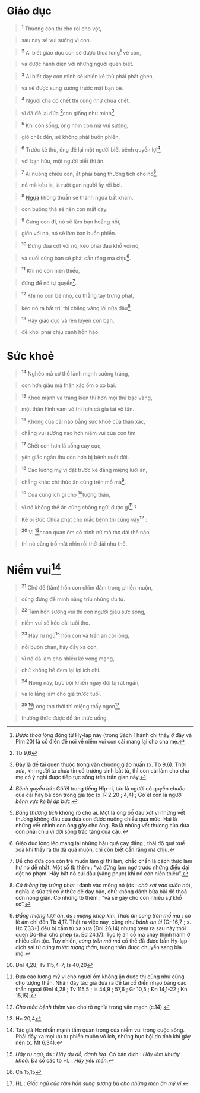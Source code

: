 # Giáo dục

> <sup><b>1</b></sup> Thương con thì cho roi cho vọt,
>


> sau này sẽ vui sướng vì con.
>


> <sup><b>2</b></sup> Ai biết giáo dục con sẽ được thoả lòng[^1-ea771ca3-4533-4c88-bc5c-a5a9d2da2c0c] về con,
>


> và được hãnh diện với những người quen biết.
>


> <sup><b>3</b></sup> Ai biết dạy con mình sẽ khiến kẻ thù phải phát ghen,
>


> và sẽ được sung sướng trước mặt bạn bè.
>


> <sup><b>4</b></sup> Người cha có chết thì cũng như chưa chết,
>


> vì đã để lại đứa [^1@-ea771ca3-4533-4c88-bc5c-a5a9d2da2c0c]con giống như mình[^2-ea771ca3-4533-4c88-bc5c-a5a9d2da2c0c].
>


> <sup><b>5</b></sup> Khi còn sống, ông nhìn con mà vui sướng,
>


> giờ chết đến, sẽ không phải buồn phiền,
>


> <sup><b>6</b></sup> Trước kẻ thù, ông để lại một người biết bênh quyền lợi[^3-ea771ca3-4533-4c88-bc5c-a5a9d2da2c0c],
>


> với bạn hữu, một người biết thi ân.
>


> <sup><b>7</b></sup> Ai nuông chiều con, ắt phải băng thương tích cho nó[^4-ea771ca3-4533-4c88-bc5c-a5a9d2da2c0c],
>


> nó mà kêu la, là ruột gan người ấy rối bời.
>


> <sup><b>8</b></sup> [Ngựa]() không thuần sẽ thành ngựa bất kham,
>


> con buông thả sẽ nên con mất dạy.
>


> <sup><b>9</b></sup> Cưng con đi, nó sẽ làm bạn hoảng hốt,
>


> giỡn với nó, nó sẽ làm bạn buồn phiền.
>


> <sup><b>10</b></sup> Đừng đùa cợt với nó, kẻo phải đau khổ với nó,
>


> và cuối cùng bạn sẽ phải cắn răng mà chịu[^5-ea771ca3-4533-4c88-bc5c-a5a9d2da2c0c].
>


> <sup><b>11</b></sup> Khi nó còn niên thiếu,
>


> đừng để nó tự quyền[^6-ea771ca3-4533-4c88-bc5c-a5a9d2da2c0c].
>


> <sup><b>12</b></sup> Khi nó còn bé nhỏ, cứ thẳng tay trừng phạt,
>


> kẻo nó ra bất trị, thì chẳng vâng lời nữa đâu[^7-ea771ca3-4533-4c88-bc5c-a5a9d2da2c0c].
>


> <sup><b>13</b></sup> Hãy giáo dục và rèn luyện con bạn,
>


> để khỏi phải chịu cảnh hỗn hào.
>


# Sức khoẻ

> <sup><b>14</b></sup> Nghèo mà cơ thể lành mạnh cường tráng,
>


> còn hơn giàu mà thân xác ốm o xo bại.
>


> <sup><b>15</b></sup> Khoẻ mạnh và tráng kiện thì hơn mọi thứ bạc vàng,
>


> một thân hình vạm vỡ thì hơn cả gia tài vô tận.
>


> <sup><b>16</b></sup> Không của cải nào bằng sức khoẻ của thân xác,
>


> chẳng vui sướng nào hơn niềm vui của con tim.
>


> <sup><b>17</b></sup> Chết còn hơn là sống cay cực,
>


> yên giấc ngàn thu còn hơn bị bệnh suốt đời.
>


> <sup><b>18</b></sup> Cao lương mỹ vị đặt trước kẻ đắng miệng lười ăn,
>


> chẳng khác chi thức ăn cúng trên mồ mả[^8-ea771ca3-4533-4c88-bc5c-a5a9d2da2c0c].
>


> <sup><b>19</b></sup> Của cúng ích gì cho [^2@-ea771ca3-4533-4c88-bc5c-a5a9d2da2c0c]tượng thần,
>


> vì nó không thể ăn cũng chẳng ngửi được gì[^9-ea771ca3-4533-4c88-bc5c-a5a9d2da2c0c] ?
>


> Kẻ bị Đức Chúa phạt cho mắc bệnh thì cũng vậy[^10-ea771ca3-4533-4c88-bc5c-a5a9d2da2c0c] :
>


> <sup><b>20</b></sup> Vị [^3@-ea771ca3-4533-4c88-bc5c-a5a9d2da2c0c]hoạn quan ôm cô trinh nữ mà thở dài thế nào,
>


> thì nó cũng trố mắt nhìn rồi thở dài như thế.
>


# Niềm vui[^11-ea771ca3-4533-4c88-bc5c-a5a9d2da2c0c]

> <sup><b>21</b></sup> Chớ để (tâm) hồn con chìm đắm trong phiền muộn,
>


> cũng đừng để mình nặng trĩu những ưu tư.
>


> <sup><b>22</b></sup> Tâm hồn sướng vui thì con người giàu sức sống,
>


> niềm vui sẽ kéo dài tuổi thọ.
>


> <sup><b>23</b></sup> Hãy ru ngủ[^12-ea771ca3-4533-4c88-bc5c-a5a9d2da2c0c] hồn con và trấn an cõi lòng,
>


> nỗi buồn chán, hãy đẩy xa con,
>


> vì nó đã làm cho nhiều kẻ vong mạng,
>


> chứ không hề đem lại lợi ích chi.
>


> <sup><b>24</b></sup> Nóng nảy, bực bội khiến ngày đời bị rút ngắn,
>


> và lo lắng làm cho già trước tuổi.
>


> <sup><b>25</b></sup> [^4@-ea771ca3-4533-4c88-bc5c-a5a9d2da2c0c]Lòng thơ thới thì miệng thấy ngon[^13-ea771ca3-4533-4c88-bc5c-a5a9d2da2c0c],
>


> thưởng thức được đồ ăn thức uống.
>

[^1-ea771ca3-4533-4c88-bc5c-a5a9d2da2c0c]: *Được thoả lòng* động từ Hy-lạp này (trong Sách Thánh chỉ thấy ở đây và Plm 20) là cổ điển để nói về niềm vui con cái mang lại cho cha mẹ.
[^2-ea771ca3-4533-4c88-bc5c-a5a9d2da2c0c]: Đây là đề tài quen thuộc trong văn chương giáo huấn (x. Tb 9,6). Thời xưa, khi người ta chưa tin có trường sinh bất tử, thì con cái làm cho cha mẹ có ý nghĩ được tiếp tục sống trên trần gian này.
[^3-ea771ca3-4533-4c88-bc5c-a5a9d2da2c0c]: *Bênh quyền lợi* : Gö´ël trong tiếng Híp-ri, tức là người có quyền *chuộc* của cải hay bà con trong gia tộc (x. R 2,20 ; 4,4) ; Gö´ël còn là người *bênh vực kẻ bị áp bức*.
[^4-ea771ca3-4533-4c88-bc5c-a5a9d2da2c0c]: *Băng thương tích* không rõ cho ai. Một là ông bố đau xót vì những vết thương không đâu của đứa con được nuông chiều quá mức. Hai là những vết chính con ông gây cho ông. Ba là những vết thương của đứa con phải chịu vì đời sống trác táng của cậu.
[^5-ea771ca3-4533-4c88-bc5c-a5a9d2da2c0c]: Giáo dục lỏng lẻo mang lại những hậu quả cay đắng ; thái độ quá xuề xoà khi thấy ra thì đã quá muộn, chỉ còn biết cắn răng mà chịu.
[^6-ea771ca3-4533-4c88-bc5c-a5a9d2da2c0c]: Để cho đứa con còn trẻ muốn làm gì thì làm, chắc chắn là cách thức làm hư nó dễ nhất. Một số tb thêm : “và đừng làm ngơ trước những điều dại dột nó phạm. Hãy bắt nó cúi đầu (vâng phục) khi nó còn niên thiếu”.
[^7-ea771ca3-4533-4c88-bc5c-a5a9d2da2c0c]: *Cứ thẳng tay trừng phạt* : đánh vào mông nó (ds : *chà xát vào sườn nó*), nghĩa là sửa trị có ý thức để dạy bảo, chứ không đánh bừa bãi để thoả cơn nóng giận. Có những tb thêm : “và sẽ gây cho con nhiều sự khổ sở”.
[^8-ea771ca3-4533-4c88-bc5c-a5a9d2da2c0c]: *Đắng miệng lười ăn*, ds : *miệng khép kín*. *Thức ăn cúng trên mồ mả* : có lẽ ám chỉ đến Tb 4,17. Thật ra việc này, cũng như *bánh an ủi* (Gr 16,7 ; x. Hc 7,33+) đều bị cấm từ xa xưa (Đnl 26,14) nhưng xem ra sau này thói quen Do-thái cho phép (x. Ed 24,17). Tục lệ ăn cỗ ma chay thịnh hành ở nhiều dân tộc. Tuy nhiên, *cúng trên mồ mả* có thể đã được bản Hy-lạp dịch sai từ *cúng trước tượng thần*, tượng thần được chuyển sang bia mộ.
[^9-ea771ca3-4533-4c88-bc5c-a5a9d2da2c0c]: Đưa cao lương mỹ vị cho người ốm không ăn được thì cũng như cúng cho tượng thần. Nhân đây tác giả đưa ra đề tài cổ điển nhạo báng các thần ngoại (Đnl 4,28 ; Tv 115,5 ; Is 44,9 ; 57,6 ; Gr 10,5 ; Đn 14,1-22 ; Kn 15,15).
[^10-ea771ca3-4533-4c88-bc5c-a5a9d2da2c0c]: *Cho mắc bệnh* thêm vào cho rõ nghĩa trong văn mạch (c.14).
[^11-ea771ca3-4533-4c88-bc5c-a5a9d2da2c0c]: Tác giả Hc nhấn mạnh tầm quan trọng của niềm vui trong cuộc sống. Phải đẩy xa mọi ưu tư phiền muộn vô ích, những bực bội do tính khí gây nên (x. Mt 6,34).
[^12-ea771ca3-4533-4c88-bc5c-a5a9d2da2c0c]: *Hãy ru ngủ*, ds : *Hãy dụ dỗ, đánh lừa*. Có bản dịch : *Hãy làm khuây khoả*. Đa số các tb HL : *Hãy yêu mến*.
[^13-ea771ca3-4533-4c88-bc5c-a5a9d2da2c0c]: HL : *Giấc ngủ của tâm hồn sung sướng bù cho những món ăn mỹ vị*.
[^1@-ea771ca3-4533-4c88-bc5c-a5a9d2da2c0c]: Tb 9,6
[^2@-ea771ca3-4533-4c88-bc5c-a5a9d2da2c0c]: Đnl 4,28; Tv 115,4-7; Is 40,20
[^3@-ea771ca3-4533-4c88-bc5c-a5a9d2da2c0c]: Hc 20,4
[^4@-ea771ca3-4533-4c88-bc5c-a5a9d2da2c0c]: Cn 15,15